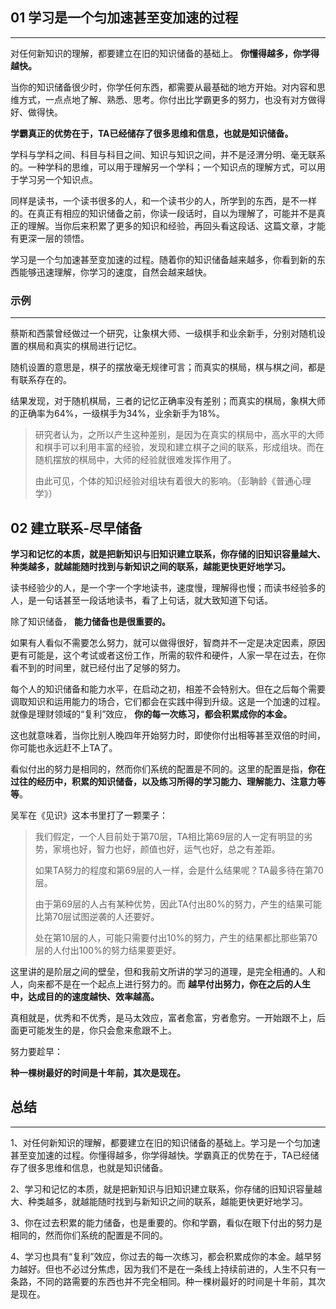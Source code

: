 ## 01  学习是一个匀加速甚至变加速的过程

---

对任何新知识的理解，都要建立在旧的知识储备的基础上。 **你懂得越多，你学得越快。**

当你的知识储备很少时，你学任何东西，都需要从最基础的地方开始。对内容和思维方式，一点点地了解、熟悉、思考。你付出比学霸更多的努力，也没有对方做得好、做得快。

**学霸真正的优势在于，TA已经储存了很多思维和信息，也就是知识储备。**

学科与学科之间、科目与科目之间、知识与知识之间，并不是泾渭分明、毫无联系的。一种学科的思维，可以用于理解另一个学科；一个知识点的理解方式，可以用于学习另一个知识点。

同样是读书，一个读书很多的人，和一个读书少的人，所学到的东西，是不一样的。在真正有相应的知识储备之前，你读一段话时，自以为理解了，可能并不是真正的理解。当你后来积累了更多的知识和经验，再回头看这段话、这篇文章，才能有更深一层的领悟。

学习是一个匀加速甚至变加速的过程。随着你的知识储备越来越多，你看到新的东西能够迅速理解，你学习的速度，自然会越来越快。

### 示例

---

蔡斯和西蒙曾经做过一个研究，让象棋大师、一级棋手和业余新手，分别对随机设置的棋局和真实的棋局进行记忆。

随机设置的意思是，棋子的摆放毫无规律可言；而真实的棋局，棋与棋之间，都是有联系存在的。

结果发现，对于随机棋局，三者的记忆正确率没有差别；而真实的棋局，象棋大师的正确率为64%，一级棋手为34%，业余新手为18%。

> 研究者认为，之所以产生这种差别，是因为在真实的棋局中，高水平的大师和棋手可以利用丰富的经验，发现和建立棋子之间的联系，形成组块。而在随机摆放的棋局中，大师的经验就很难发挥作用了。
> 
> 
> 由此可见，个体的知识经验对组块有着很大的影响。（彭聃龄《普通心理学》）
> 

## 02 建立联系-尽早储备

**学习和记忆的本质，就是把新知识与旧知识建立联系，你存储的旧知识容量越大、种类越多，就越能随时找到与新知识之间的联系，越能更快更好地学习。**

读书经验少的人，是一个字一个字地读书，速度慢，理解得也慢；而读书经验多的人，是一句话甚至一段话地读书，看了上句话，就大致知道下句话。

除了知识储备， **能力储备也是很重要的。**

如果有人看似不需要怎么努力，就可以做得很好，智商并不一定是决定因素，原因更有可能是，这个考试或者这份工作，所需的软件和硬件，人家一早在过去，在你看不到的时间里，就已经付出了足够的努力。

每个人的知识储备和能力水平，在启动之初，相差不会特别大。但在之后每个需要调取知识和运用能力的场合，它们都会在实践中得到升级。这是一个加速的过程。就像是理财领域的“复利”效应， **你的每一次练习，都会积累成你的本金。**

这也就意味着，当你比别人晚四年开始努力时，即使你付出相等甚至双倍的时间，你可能也永远赶不上TA了。

看似付出的努力是相同的，然而你们系统的配置是不同的。这里的配置是指，**你在过往的经历中，积累的知识储备，以及练习所得的学习能力、理解能力、注意力等等**。

吴军在《见识》这本书里打了一颗栗子：

> 我们假定，一个人目前处于第70层，TA相比第69层的人一定有明显的劣势，家境也好，智力也好，颜值也好，运气也好，总之有差距。
> 
> 
> 如果TA努力的程度和第69层的人一样，会是什么结果呢？TA最多待在第70层。
> 
> 由于第69层的人占有某种优势，因此TA付出80%的努力，产生的结果可能比第70层试图逆袭的人还要好。
> 
> 处在第10层的人，可能只需要付出10%的努力，产生的结果都比那些第70层的人付出100%的努力结果要更好。
> 

这里讲的是阶层之间的壁垒，但和我前文所讲的学习的道理，是完全相通的。人和人，向来都不是在一个起点上进行努力的。而 **越早付出努力，你在之后的人生中，达成目的的速度越快、效率越高。**

真相就是，优秀和不优秀，是马太效应，富者愈富，穷者愈穷。一开始跟不上，后面更可能发生的是，你只会愈来愈跟不上。

努力要趁早：

**种一棵树最好的时间是十年前，其次是现在。**

## **总结**

---

1、对任何新知识的理解，都要建立在旧的知识储备的基础上。学习是一个匀加速甚至变加速的过程。你懂得越多，你学得越快。学霸真正的优势在于，TA已经储存了很多思维和信息，也就是知识储备。

2、学习和记忆的本质，就是把新知识与旧知识建立联系，你存储的旧知识容量越大、种类越多，就越能随时找到与新知识之间的联系，越能更快更好地学习。

3、你在过去积累的能力储备，也是重要的。你和学霸，看似在眼下付出的努力是相同的，然而你们系统的配置是不同的。

4、学习也具有“复利”效应，你过去的每一次练习，都会积累成你的本金。越早努力越好。但也不必过分焦虑，因为我们不是在一条线上持续前进的，人生不只有一条路，不同的路需要的东西也并不完全相同。种一棵树最好的时间是十年前，其次是现在。
